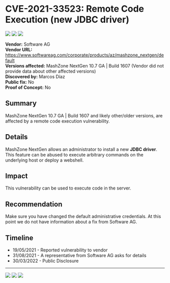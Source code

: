 # CVE-2021-33523: Remote Code Execution (new JDBC driver)
[![](https://img.shields.io/badge/Attack%20Vector-Remote-red?style=flat-square)]() [![](https://img.shields.io/badge/Privileges%20Required-High-green?style=flat-square)]() [![](https://img.shields.io/badge/User%20Interaction-No-red?style=flat-square)]()

__Vendor:__ Software AG<br>
__Vendor URL:__ https://www.softwareag.com/corporate/products/az/mashzone_nextgen/default<br>
__Versions affected:__ MashZone NextGen 10.7 GA | Build 1607 (Vendor did not provide data about other affected versions)<br>
__Discovered by:__ Marcos Díaz<br>
__Public fix:__ No<br>
__Proof of Concept:__ No <br>


## Summary

MashZone NextGen 10.7 GA | Build 1607 and likely other/older versions, are affected by a remote code execution vulnerability.

## Details

MashZone NextGen allows an administrator to install a new **JDBC driver**. This feature can be abused to execute arbitrary commands on the underlying host or deploy a webshell.

## Impact

This vulnerability can be used to execute code in the server.

## Recommendation

Make sure you have changed the default administrative credentials. At this point we do not have information about a fix from Software AG.

## Timeline
* 19/05/2021 - Reported vulnerability to vendor
* 31/08/2021 - A representative from Software AG asks for details
* 30/03/2022 - Public Disclosure

------

[![](https://img.shields.io/badge/www-blackarrow.net-E5A505?style=flat-square)](https://www.blackarrow.net) [![](https://img.shields.io/badge/twitter-@BlackArrowSec-00aced?style=flat-square&logo=twitter&logoColor=white)](https://twitter.com/BlackArrowSec) [![](https://img.shields.io/badge/linkedin-@BlackArrowSec-0084b4?style=flat-square&logo=linkedin&logoColor=white)](https://www.linkedin.com/company/blackarrowsec/)
